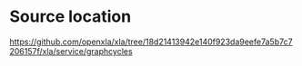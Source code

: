 # Source location

https://github.com/openxla/xla/tree/18d21413942e140f923da9eefe7a5b7c7206157f/xla/service/graphcycles
